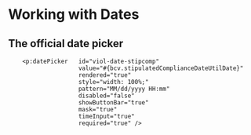 # Working with Dates

## The official date picker

```
    <p:datePicker 	id="viol-date-stipcomp"
				   	value="#{bcv.stipulatedComplianceDateUtilDate}" 
				    rendered="true"
				    style="width: 100%;"
				    pattern="MM/dd/yyyy HH:mm"
				    disabled="false"
				    showButtonBar="true"
				    mask="true"
				    timeInput="true" 
				    required="true" />
```
